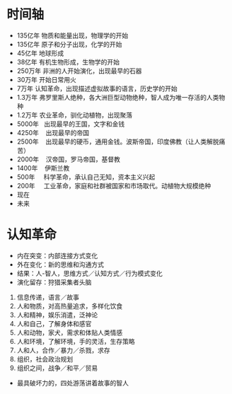 # 时间轴
* 135亿年   物质和能量出现，物理学的开始
* 135亿年   原子和分子出现，化学的开始
* 45亿年    地球形成
* 38亿年    有机生物形成，生物学的开始
* 250万年   非洲的人开始演化，出现最早的石器
* 30万年    开始日常用火
* 7万年     认知革命，出现描述虚拟故事的语言，历史学的开始
* 1.3万年   弗罗里斯人绝种，各大洲巨型动物绝种，智人成为唯一存活的人类物种
* 1.2万年   农业革命，驯化动植物，出现聚落
* 5000年    出现最早的王国，文字和金钱
* 4250年    出现最早的帝国
* 2500年    出现最早的硬币，通用金钱。波斯帝国，印度佛教（让人类解脱痛苦）
* 2000年    汉帝国，罗马帝国，基督教
* 1400年    伊斯兰教
* 500年     科学革命，承认自己无知，资本主义兴起
* 200年     工业革命，家庭和社群被国家和市场取代。动植物大规模绝种
* 现在
* 未来
# 认知革命
* 内在突变：内部连接方式变化
* 外在变化：新的思维和沟通方式
* 结果：人-智人，思维方式／认知方式／行为模式变化
* 演化留存：狩猎采集者头脑
1. 信息传递，语言／故事
2. 人和物质，对高热量追求，多样化饮食
3. 人和精神，娱乐消遣，泛神论
4. 人和自己，了解身体和感官
5. 人和动物，家犬，需求和体贴人类情感
6. 人和环境，了解环境，手的灵活，生存策略
7. 人和人，合作／暴力／杀戮，求存
8. 组织，社会政治规划
9. 组织之间，战争／和平／贸易
* 最具破坏力的，四处游荡讲着故事的智人
